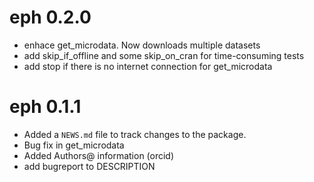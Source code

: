 # eph 0.2.0
* enhace get_microdata. Now downloads multiple datasets
* add skip_if_offline and some skip_on_cran for time-consuming tests
* add stop if there is no internet connection for get_microdata

# eph 0.1.1

* Added a `NEWS.md` file to track changes to the package.
* Bug fix in get_microdata
* Added Authors@ information (orcid)
* add bugreport to DESCRIPTION


